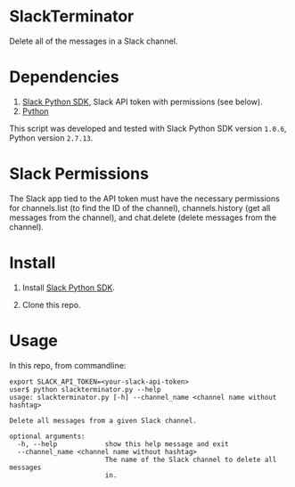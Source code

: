 # SlackTerminator
Delete all of the messages in a Slack channel.

# Dependencies

1. [Slack Python SDK](https://github.com/slackapi/python-slackclient), Slack API token with permissions (see below).
2. [Python](https://www.python.org/)

This script was developed and tested with Slack Python SDK version ```1.0.6```, Python version ```2.7.13```.

# Slack Permissions
The Slack app tied to the API token must have the necessary permissions for channels.list (to find the ID of the channel), channels.history (get all messages from the channel), and chat.delete (delete messages from the channel).

# Install

1. Install [Slack Python SDK](https://github.com/slackapi/python-slackclient).

2. Clone this repo.

# Usage

In this repo, from commandline:

```
export SLACK_API_TOKEN=<your-slack-api-token>
user$ python slackterminator.py --help
usage: slackterminator.py [-h] --channel_name <channel name without hashtag>

Delete all messages from a given Slack channel.

optional arguments:
  -h, --help            show this help message and exit
  --channel_name <channel name without hashtag>
                        The name of the Slack channel to delete all messages
                        in.
```
